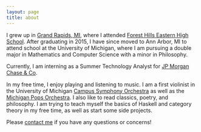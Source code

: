 ```yaml
---
layout: page
title: about
---
```


I grew up in [Grand Rapids, MI](http://www.google.com/maps/place/Grand+Rapids,+MI/), where I attended [Forest Hills Eastern High School](https://www.fhps.net/high-schools/eastern/). After graduating in 2015, I have since moved to Ann Arbor, MI to attend school at the University of Michigan, where I am pursuing a double major in Mathematics and Computer Science with a minor in Philosophy.

Currently, I am interning as a Summer Technology Analyst for [JP Morgan Chase & Co](https://www.jpmorganchase.com/).

In my free time, I enjoy playing and listening to music. I am a first violinist in the University of Michigan [Campus Symphony Orchestra](https://sites.google.com/a/umich.edu/campus-orchestras/home) as well as the [Michigan Pops Orchestra](http://uac.umich.edu/mpo/). I also like to read classics, poetry, and philosophy. I am trying to teach myself the basics of Haskell and category theory in my free time, as well as start some side projects.

Please [contact me](http://jonathoma.github.io/contact) if you have any questions or concerns!

